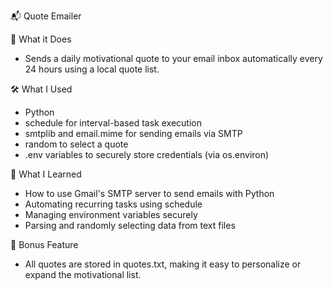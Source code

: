 📬 Quote Emailer

📌 What it Does

- Sends a daily motivational quote to your email inbox automatically every 24 hours using a local quote list.

🛠️ What I Used

- Python
- schedule for interval-based task execution
- smtplib and email.mime for sending emails via SMTP
- random to select a quote
- .env variables to securely store credentials (via os.environ)

🧠 What I Learned

- How to use Gmail's SMTP server to send emails with Python
- Automating recurring tasks using schedule
- Managing environment variables securely
- Parsing and randomly selecting data from text files

📁 Bonus Feature

- All quotes are stored in quotes.txt, making it easy to personalize or expand the motivational list.

